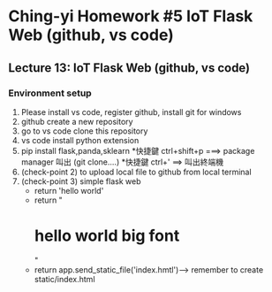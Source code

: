 # Ching-yi Homework #5  IoT Flask Web (github, vs code)
## Lecture 13: IoT Flask Web (github, vs code)
### Environment setup
1. Please install vs code, register github, install git for windows
2. github create a new repository
3. go to vs code clone this repository
4. vs code install python extension
5. pip install flask,panda,sklearn
 *快捷鍵 ctrl+shift+p ===> package manager 叫出 (git clone....)
 *快捷鍵 ctrl+' ==> 叫出終端機
6. (check-point 2) to upload local file to github from local terminal 
7. (check-point 3) simple flask web
    * return 'hello world'
    * return "<h1>hello world big font</h1>"
    * return app.send_static_file('index.hmtl')--> remember to create static/index.html